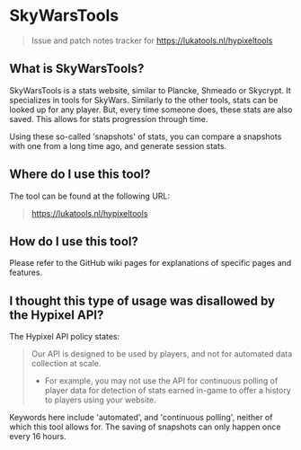 
# SkyWarsTools
>Issue and patch notes tracker for https://lukatools.nl/hypixeltools

## What is SkyWarsTools?
SkyWarsTools is a stats website, similar to Plancke, Shmeado or Skycrypt. It specializes in tools for SkyWars. Similarly to the other tools, stats can be looked up for any player. But, every time someone does, these stats are also saved. This allows for stats progression through time.

Using these so-called 'snapshots' of stats, you can compare a snapshots with one from a long time ago, and generate session stats.

## Where do I use this tool?
The tool can be found at the following URL:
>https://lukatools.nl/hypixeltools

## How do I use this tool?
Please refer to the GitHub wiki pages for explanations of specific pages and features.

## I thought this type of usage was disallowed by the Hypixel API?
The Hypixel API policy states:
>Our API is designed to be used by players, and not for automated data collection at scale.
> -   For example, you may not use the API for continuous polling of player data for detection of stats earned in-game to offer a history to players using your website.

Keywords here include 'automated', and 'continuous polling', neither of which this tool allows for. The saving of snapshots can only happen once every 16 hours.
